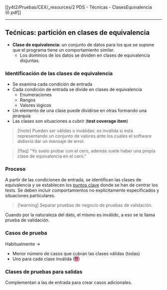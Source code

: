 [[y4t2/Pruebas/CEX/_resources/2 PDS - Técnicas - ClasesEquivalencia (I).pdf]]

---

## Tećnicas: partición en clases de equivalencia
 - **Clase de equivalencia:** un conjunto de datos para los que se supone que el programa tiene un comportamiento similar.
	 - Los dominios de los datos se dividen en clases de equivalencia disjuntas.

### Identificación de las clases de equivalencia
- Se examina cada condición de entrada
- Cada condición de entrada se divide en clases de equivalencia
	- Enumeraciones
	- Rangos
	- Valores lógicos
- Un elemento de una clase puede dividirse en otras formando una jerarquía
- Las clases son situaciones a cubrir (**test coverage item**)

> [!note] Pueden ser válidas o inválidas: es inválida si está representando un conjunto de valores ante los cuales el software *debería* dar un mensaje de error.

> [!faq] "Yo suelo probar con el cero, además suele haber una propia clase de equivalencia en el cero."


### Proceso
A partir de las condiciones de entrada, se identifican las clases de equivalencia y se establecen los <u>puntos clave</u> donde se han de centrar los tests.
Se deben incluir comportamientos no explícitamente especificados y situaciones particulares.

> [!warning] Separar pruebas de negocio de pruebas de validación.

Cuando por la naturaleza del dato, el mismo es inválido, a eso se le llama prueba de validación.


### Casos de prueba
Habitualmente →
- Menor número de casos que cubran las clases válidas (todas)
- Uno para cada clase inválida (<mark style="background: #FF5582A6;">!!!</mark>)

### Clases de pruebas para salidas
Complementan a las de entrada para crear casos adicionales.


